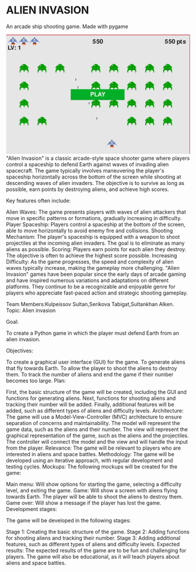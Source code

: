 # ALIEN INVASION

  An arcade ship shooting game. Made with pygame

![GAME PLAY](images/gameplay.JPG)
"Alien Invasion" is a classic arcade-style space shooter game where players control a spaceship to defend Earth against waves of invading alien spacecraft. The game typically involves maneuvering the player's spaceship horizontally across the bottom of the screen while shooting at descending waves of alien invaders. The objective is to survive as long as possible, earn points by destroying aliens, and achieve high scores.

Key features often include:

Alien Waves: The game presents players with waves of alien attackers that move in specific patterns or formations, gradually increasing in difficulty.
Player Spaceship: Players control a spaceship at the bottom of the screen, able to move horizontally to avoid enemy fire and collisions.
Shooting Mechanism: The player's spaceship is equipped with a weapon to shoot projectiles at the incoming alien invaders. The goal is to eliminate as many aliens as possible.
Scoring: Players earn points for each alien they destroy. The objective is often to achieve the highest score possible.
Increasing Difficulty: As the game progresses, the speed and complexity of alien waves typically increase, making the gameplay more challenging.
"Alien Invasion" games have been popular since the early days of arcade gaming and have inspired numerous variations and adaptations on different platforms. They continue to be a recognizable and enjoyable genre for players who appreciate fast-paced action and strategic shooting gameplay.

Team Members:Kulpeissov Sultan,Serikova Tabigat,Sultankhan Alken. Topic: Alien invasion

Goal:

To create a Python game in which the player must defend Earth from an alien invasion.

Objectives:

To create a graphical user interface (GUI) for the game. To generate aliens that fly towards Earth. To allow the player to shoot the aliens to destroy them. To track the number of aliens and end the game if their number becomes too large. Plan:

First, the basic structure of the game will be created, including the GUI and functions for generating aliens. Next, functions for shooting aliens and tracking their number will be added. Finally, additional features will be added, such as different types of aliens and difficulty levels. Architecture: The game will use a Model-View-Controller (MVC) architecture to ensure separation of concerns and maintainability. The model will represent the game data, such as the aliens and their number. The view will represent the graphical representation of the game, such as the aliens and the projectiles. The controller will connect the model and the view and will handle the input from the player. Relevance: The game will be relevant to players who are interested in aliens and space battles. Methodology: The game will be developed using an iterative approach, with regular development and testing cycles. Mockups: The following mockups will be created for the game:

Main menu: Will show options for starting the game, selecting a difficulty level, and exiting the game. Game: Will show a screen with aliens flying towards Earth. The player will be able to shoot the aliens to destroy them. Game over: Will show a message if the player has lost the game. Development stages:

The game will be developed in the following stages:

Stage 1: Creating the basic structure of the game. 
Stage 2: Adding functions for shooting aliens and tracking their number. 
Stage 3: Adding additional features, such as different types of aliens and difficulty levels. Expected results: The expected results of the game are to be fun and challenging for players. The game will also be educational, as it will teach players about aliens and space battles.
